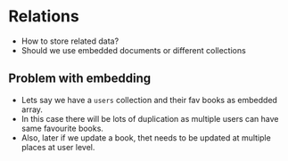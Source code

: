 # Relations

- How to store related data?
- Should we use embedded documents or different collections


## Problem with embedding

- Lets say we have a `users` collection and their fav books as embedded array.
- In this case there will be lots of duplication as multiple users can have same favourite books.
- Also, later if we update a book, thet needs to be updated at multiple places at user level.
